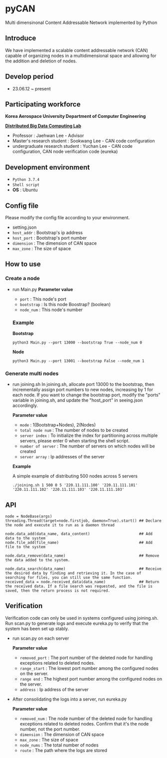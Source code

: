 # pyCAN
Multi dimensinonal Content Addressable Network implemented by Python

## Introduce
We have implemented a scalable content addressable network (CAN) capable of organizing nodes in a multidimensional space and allowing for the addition and deletion of nodes.

## Develop period
* 23.06.12 ~ present

## Participating workforce
 **Korea Aerospace University Department of Computer Engineering**
 
 [**Distributed Big Data Computing Lab**](https://sites.google.com/site/jaehwanlee/home)
 - Professor : Jaehwan Lee - Advisor
 - Master's research student : Sookwang Lee - CAN code configuration
 - undergraduate research student : Yuchan Lee -  CAN code configuration, CAN node verification code (eureka)

## Development environment
- `Python 3.7.4`
- `Shell script`
- **OS** : Ubuntu

## Config file
Please modify the config file according to your environment.

- setting.json
- `host_addr` : Bootstrap's ip address
- `host_port` : Bootstrap's port number
- `dimension` : The dimension of CAN space
- `max_zone`  : The size of space

## How to use
  ### Create a node
  - run Main.py
    **Parameter value**
      - `port` : This node's port
      - `bootstrap` : Is this node Boostrap? (boolean)
      - `node_num` : This node's number
  
    ### Example 
      **Bootstrap**
      ```
      python3 Main.py --port 13000 --bootstrap True --node_num 0
      ```
  
      **Node**
      ```
      python3 Main.py --port 13001 --bootstrap False --node_num 1
      ```
  
  ### Generate multi nodes
  - run joining.sh
  In joining.sh, allocate port 13000 to the bootstrap, then incrementally assign port numbers to new nodes, increasing by 1 for each node. If you want to change the bootstrap port, modify the "ports" variable in joining.sh, and update the "host_port" in seeing.json accordingly.

    **Parameter value**
    - `mode` : 1(Bootstrap+Nodes), 2(Nodes)
    - `total node num` : The number of nodes to be created
    - `server index` : To initialize the index for partitioning across multiple servers, please enter 0 when starting the shell script.
    - `number of server` : The number of servers on which nodes will be created
    - `server array` : Ip addresses of the server

  
    **Example**
    
    A simple example of distributing 500 nodes across 5 servers

    ```
    ./joining.sh 1 500 0 5 '220.11.111.100' '220.11.111.101' '220.11.111.102' '220.11.111.103' '220.11.111.103'
    ```

## API
```
node = NodeBase(args)
threading.Thread(target=node.firstjob, daemon=True).start() ## Declare the node and execute it to run as a daemon thread

node.data_add(data_name, data_content)                      ## Add data to the system
node.file_add(file_name)                                    ## Add file to the system

node.data_remove(data_name)                                 ## Remove the data added to the system.

node.data_search(data_name)                                 ## Receive the desired data by finding and retrieving it. In the case of searching for files, you can still use the same function.
received_data = node.received_data(data_name)               ## Return the received data. If a file search was requested, and the file is saved, then the return process is not required.
```

## Verification
Verification code can only be used in systems configured using joining.sh.
Run scan.py to generate logs and execute eureka.py to verify that the system has been set up stably.
- run scan.py on each server
  
   **Parameter value**
     - `removed_port` : The port number of the deleted node for handling exceptions related to deleted nodes.
     - `range_start` : The lowest port number among the configured nodes on the server.
     - `range end` : The highest port number among the configured nodes on the server.
     - `address` : Ip address of the server

- After consolidating the logs into a server, run eureka.py
  
   **Parameter value**
     - `removed_num` : The node number of the deleted node for handling exceptions related to deleted nodes. Confirm that it's the node number, not the port number. 
     - `dimension` : The dimension of CAN space
     - `max_zone`  : The size of space
     - `node_nums` : The total number of nodes
     - `route` :  The path where the logs are stored


  
  
